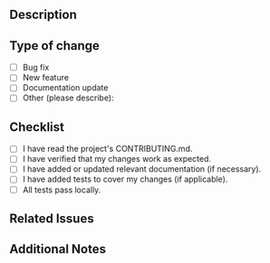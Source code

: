 ## Description

<!-- Provide a concise summary of your changes and the related issue(s). -->

## Type of change

- [ ] Bug fix
- [ ] New feature
- [ ] Documentation update
- [ ] Other (please describe):

## Checklist

- [ ] I have read the project's CONTRIBUTING.md.
- [ ] I have verified that my changes work as expected.
- [ ] I have added or updated relevant documentation (if necessary).
- [ ] I have added tests to cover my changes (if applicable).
- [ ] All tests pass locally.

## Related Issues

<!-- List issues this PR closes, e.g., "Closes #123". -->

## Additional Notes

<!-- Add any additional context or screenshots about the pull request here. -->
